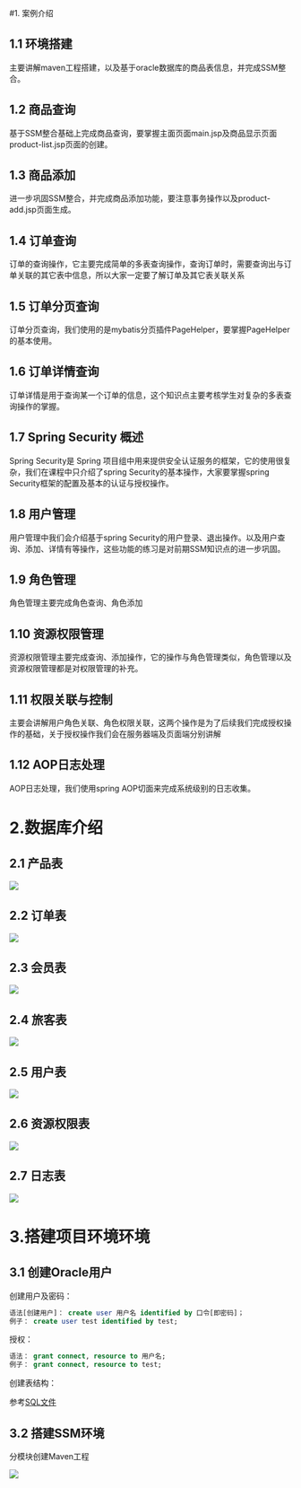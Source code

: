#1. 案例介绍

## 1.1 环境搭建

主要讲解maven工程搭建，以及基于oracle数据库的商品表信息，并完成SSM整合。

## 1.2 商品查询

基于SSM整合基础上完成商品查询，要掌握主面页面main.jsp及商品显示页面product-list.jsp页面的创建。

## 1.3 商品添加

进一步巩固SSM整合，并完成商品添加功能，要注意事务操作以及product-add.jsp页面生成。

## 1.4 订单查询

订单的查询操作，它主要完成简单的多表查询操作，查询订单时，需要查询出与订单关联的其它表中信息，所以大家一定要了解订单及其它表关联关系

## 1.5 订单分页查询

订单分页查询，我们使用的是mybatis分页插件PageHelper，要掌握PageHelper的基本使用。

## 1.6 订单详情查询

订单详情是用于查询某一个订单的信息，这个知识点主要考核学生对复杂的多表查询操作的掌握。

## 1.7 Spring Security 概述

Spring Security是 Spring 项目组中用来提供安全认证服务的框架，它的使用很复杂，我们在课程中只介绍了spring Security的基本操作，大家要掌握spring Security框架的配置及基本的认证与授权操作。

## 1.8 用户管理

用户管理中我们会介绍基于spring Security的用户登录、退出操作。以及用户查询、添加、详情有等操作，这些功能的练习是对前期SSM知识点的进一步巩固。

## 1.9 角色管理

角色管理主要完成角色查询、角色添加

## 1.10 资源权限管理

资源权限管理主要完成查询、添加操作，它的操作与角色管理类似，角色管理以及资源权限管理都是对权限管理的补充。

## 1.11 权限关联与控制

主要会讲解用户角色关联、角色权限关联，这两个操作是为了后续我们完成授权操作的基础，关于授权操作我们会在服务器端及页面端分别讲解

## 1.12 AOP日志处理

AOP日志处理，我们使用spring AOP切面来完成系统级别的日志收集。

# 2.数据库介绍

## 2.1 产品表

![](img/oracle1.png)

## 2.2 订单表

![](img/oracle2.png)

## 2.3 会员表

![](img/oracle1.png)

## 2.4 旅客表

![](img/oracle4.png)

## 2.5 用户表

![](img/oracle5.png)

## 2.6 资源权限表

![](img/oracle6.png)

## 2.7 日志表

![](img/oracle7.png)

# 3.搭建项目环境环境

## 3.1 创建Oracle用户

创建用户及密码：

```sql
语法[创建用户]： create user 用户名 identified by 口令[即密码]；
例子： create user test identified by test;
```

授权：

```sql
语法： grant connect, resource to 用户名;
例子： grant connect, resource to test;
```

创建表结构：

参考[SQL文件](orders.sql)

## 3.2 搭建SSM环境

分模块创建Maven工程

![](img/ssm1.png)